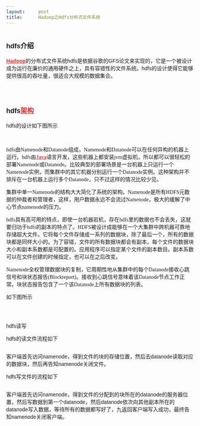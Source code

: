 ```yaml
---
layout:     post
title:      Hadoop之Hdfs分布式文件系统
---
```

<div id="article_content" class="article_content clearfix csdn-tracking-statistics" data-pid="blog" data-mod="popu_307" data-dsm="post">
								            <link rel="stylesheet" href="https://csdnimg.cn/release/phoenix/template/css/ck_htmledit_views-f76675cdea.css">
						<div class="htmledit_views" id="content_views">
                
<h1 style="font-family:Arial;">
<span style="font-size:18px;">hdfs<span class="s1">介绍</span></span></h1>
<p class="p3" style="font-family:Arial;font-size:14px;">
<span class="s2"><a href="http://lib.csdn.net/base/hadoop" rel="nofollow" class="replace_word" title="Hadoop知识库" style="color:rgb(223,52,52);font-weight:bold;">Hadoop</a></span>的分布式文件系统<span class="s2">hdfs</span>是依据谷歌的<span class="s2">GFS</span>论文来实现的，它是一个被设计成为运行在廉价的通用硬件之上，具有容错性的文件系统。<span class="s2">hdfs</span>的设计使得它能够提供很高的吞吐量，很适合大规模的数据集合。</p>
<p class="p2" style="font-family:Arial;font-size:14px;">
<br></p>
<h1 style="font-family:Arial;">
<span style="font-size:18px;">hdfs<span class="s1"><a href="http://lib.csdn.net/base/architecture" rel="nofollow" class="replace_word" title="大型网站架构知识库" style="color:rgb(223,52,52);font-weight:bold;">架构</a></span></span></h1>
<p class="p3" style="font-family:Arial;font-size:14px;">
<span class="s2">hdfs</span>的设计如下图所示</p>
<p class="p2" style="font-family:Arial;font-size:14px;">
<br><img src="https://img-blog.csdn.net/20170409220134968?watermark/2/text/aHR0cDovL2Jsb2cuY3Nkbi5uZXQvc2Fud2VueXVibG9n/font/5a6L5L2T/fontsize/400/fill/I0JBQkFCMA==/dissolve/70/gravity/Center" alt="" style="border:none;"><br></p>
<p class="p3">
<span style="font-family:'FangSong_GB2312';font-size:14px;"><span class="s2">hdfs</span>由<span class="s2">Namenode</span>和<span class="s2">Datanode</span>组成，<span class="s2">Namenode</span>和<span class="s2">Datanode</span>可以在任何异构的机器上运行。hdfs由<a href="http://lib.csdn.net/base/java" rel="nofollow" class="replace_word" title="Java 知识库" style="color:rgb(223,52,52);font-weight:bold;">Java</a>语言开发，这些机器上都安装jvm虚拟机，所以都可以很轻松的部署<span class="s2">Namenode</span>或<span class="s2">Datanode</span>。比较典型的部署场景是一台机器上只运行一个<span class="s2">Namenode</span>实例，而集群中的其它机器分别运行一个<span class="s2">Datanode</span>实例。这种架构并不排斥在一台机器上运行多个<span class="s2">Datanode</span>，只不过这样的情况比较少见。</span></p>
<p class="p3">
<span style="font-family:'FangSong_GB2312';font-size:14px;">集群中单一<span class="s2">Namenode</span>的结构大大简化了系统的架构。<span class="s2">Namenode</span>是所有<span class="s2">HDFS</span>元数据的仲裁者和管理者，这样，用户数据永远不会流过<span class="s2">Namenode</span>，极大的缓解了中心节点<span class="s2">namenode</span>的压力。</span></p>
<p class="p3">
<span style="font-family:'FangSong_GB2312';font-size:14px;"><span class="s2">hdfs</span>具有高可用的特点，即使一台机器宕机，存在<span class="s2">hdfs</span>里的数据也不会丢失，这就要归功于<span class="s2">hdfs</span>的副本的特点了。<span class="s2">HDFS</span>被设计成能够在一个大集群中跨机器可靠地存储超大文件。它将每个文件存储成一系列的数据块，除了最后一个，所有的数据块都是同样大小的。为了容错，文件的所有数据块都会有副本。每个文件的数据块大小和副本系数都是可配置的。应用程序可以指定某个文件的副本数目。副本系数可以在文件创建的时候指定，也可以在之后改变。</span></p>
<p class="p3">
<span style="font-family:'FangSong_GB2312';font-size:14px;"><span class="s2">Namenode</span>全权管理数据块的复制，它周期性地从集群中的每个<span class="s2">Datanode</span>接收心跳信号和块状态报告<span class="s2">(Blockreport)</span>。接收到心跳信号意味着该<span class="s2">Datanode</span>节点工作正常。块状态报告包含了一个该<span class="s2">Datanode</span>上所有数据块的列表。</span></p>
<p class="p3">
<span style="font-family:'FangSong_GB2312';font-size:14px;">如下图所示</span></p>
<p class="p2" style="font-family:Arial;font-size:14px;">
<img src="https://img-blog.csdn.net/20170409220219132?watermark/2/text/aHR0cDovL2Jsb2cuY3Nkbi5uZXQvc2Fud2VueXVibG9n/font/5a6L5L2T/fontsize/400/fill/I0JBQkFCMA==/dissolve/70/gravity/Center" alt="" style="border:none;"><br></p>
<p class="p2" style="font-family:Arial;font-size:14px;">
<br></p>
<p class="p1" style="font-family:Arial;font-size:14px;">
hdfs<span class="s1">读写</span></p>
<p class="p3" style="font-family:Arial;font-size:14px;">
<span class="s2">hdfs</span>的读文件流程如下</p>
<p class="p2" style="font-family:Arial;font-size:14px;">
<img src="https://img-blog.csdn.net/20170409220330680?watermark/2/text/aHR0cDovL2Jsb2cuY3Nkbi5uZXQvc2Fud2VueXVibG9n/font/5a6L5L2T/fontsize/400/fill/I0JBQkFCMA==/dissolve/70/gravity/Center" alt="" style="border:none;"><br></p>
<p class="p3" style="font-family:Arial;">
<span style="font-size:14px;">客户端首先访问<span class="s2">namenode</span>，得到文件的块的存储位置，然后去<span class="s2">datanode</span>读取对应的数据块，然后再告知<span class="s2">namenode</span>关闭文件。</span></p>
<p class="p3" style="font-family:Arial;">
<span style="font-size:14px;"><span class="s2">hdfs</span>写文件的流程如下</span></p>
<p class="p2" style="font-family:Arial;font-size:14px;">
<img src="https://img-blog.csdn.net/20170409220346009?watermark/2/text/aHR0cDovL2Jsb2cuY3Nkbi5uZXQvc2Fud2VueXVibG9n/font/5a6L5L2T/fontsize/400/fill/I0JBQkFCMA==/dissolve/70/gravity/Center" alt="" style="border:none;"><br></p>
<p class="p3" style="font-family:Arial;">
<span style="font-size:14px;">客户端首先访问<span class="s2">namenode</span>，得到文件的分配到的块所在的<span class="s2">datanode</span>的服务器位置，然后写数据到第一个<span class="s2">datanode</span>，然后<span class="s2">datanode</span>依次向其他副本所在的<span class="s2">datanode</span>写入数据，等待所有的数据都写好了，九返回客户端写入成功，最终告知<span class="s2">namenode</span>关闭客户端。</span></p>
            </div>
                </div>